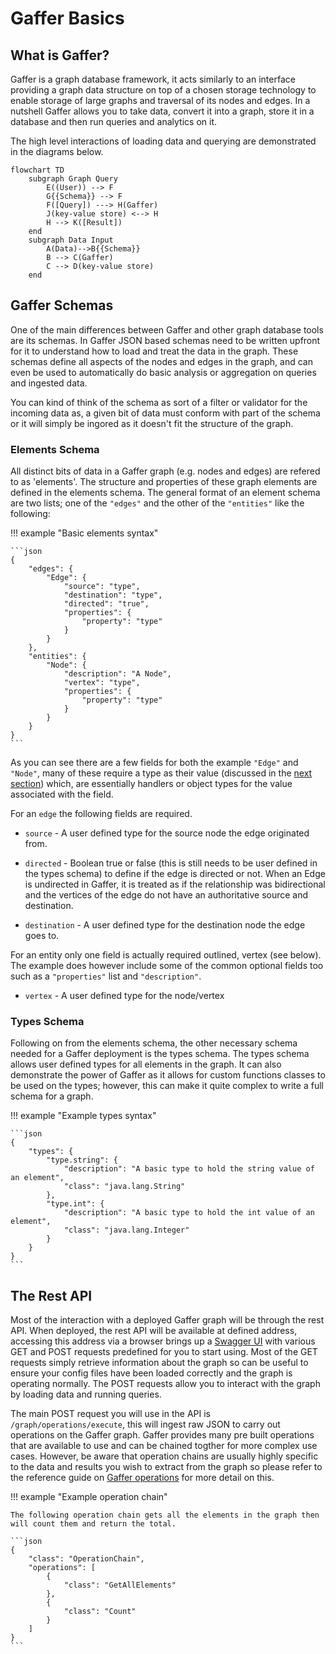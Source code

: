 # Gaffer Basics

## What is Gaffer?

Gaffer is a graph database framework, it acts similarly to an interface providing a graph data
structure on top of a chosen storage technology to enable storage of large graphs and traversal of
its nodes and edges. In a nutshell Gaffer allows you to take data, convert it into a graph, store it
in a database and then run queries and analytics on it.

The high level interactions of loading data and querying are demonstrated in the diagrams below.

```mermaid
flowchart TD
    subgraph Graph Query
        E((User)) --> F
        G{{Schema}} --> F
        F([Query]) ---> H(Gaffer)
        J(key-value store) <--> H
        H --> K([Result])
    end
    subgraph Data Input
        A(Data)-->B{{Schema}}
        B --> C(Gaffer)
        C --> D(key-value store)
    end
```

## Gaffer Schemas

One of the main differences between Gaffer and other graph database tools are its schemas. In Gaffer
JSON based schemas need to be written upfront for it to understand how to load and treat the data in
the graph. These schemas define all aspects of the nodes and edges in the graph, and can even be
used to automatically do basic analysis or aggregation on queries and ingested data.

You can kind of think of the schema as sort of a filter or validator for the incoming data as, a
given bit of data must conform with part of the schema or it will simply be ingored as it doesn't
fit the structure of the graph.

### Elements Schema

All distinct bits of data in a Gaffer graph (e.g. nodes and edges) are refered to as 'elements'. The
structure and properties of these graph elements are defined in the elements schema. The general
format of an element schema are two lists; one of the `"edges"` and the other of the `"entities"`
like the following:

!!! example "Basic elements syntax"

    ```json
    {
        "edges": {
            "Edge": {
                "source": "type",
                "destination": "type",
                "directed": "true",
                "properties": {
                    "property": "type"
                }
            }
        },
        "entities": {
            "Node": {
                "description": "A Node",
                "vertex": "type",
                "properties": {
                    "property": "type"
                }
            }
        }
    }
    ```

As you can see there are a few fields for both the example `"Edge"` and `"Node"`, many of these
require a type as their value (discussed in the [next section](#types-schema)) which, are
essentially handlers or object types for the value associated with the field.

For an `edge` the following fields are required.

- `source` - A user defined type for the source node the edge originated from.

- `directed` - Boolean true or false (this is still needs to be user defined in the types schema) to
    define if the edge is directed or not. When an Edge is undirected in Gaffer, it is treated as if
    the relationship was bidirectional and the vertices of the edge do not have an authoritative
    source and destination.

- `destination` - A user defined type for the destination node the edge goes to.

For an entity only one field is actually required outlined, vertex (see below). The example does
however include some of the common optional fields too such as a `"properties"` list and
`"description"`.

- `vertex` - A user defined type for the node/vertex

### Types Schema

Following on from the elements schema, the other necessary schema needed for a Gaffer deployment is
the types schema.  The types schema allows user defined types for all elements in the graph. It can
also demonstrate the power of Gaffer as it allows for custom functions classes to be used on the
types; however, this can make it quite complex to write a full schema for a graph.

!!! example "Example types syntax"

    ```json
    {
        "types": {
            "type.string": {
                "description": "A basic type to hold the string value of an element",
                "class": "java.lang.String"
            },
            "type.int": {
                "description": "A basic type to hold the int value of an element",
                "class": "java.lang.Integer"
            }
        }
    }
    ```

## The Rest API

Most of the interaction with a deployed Gaffer graph will be through the rest API. When deployed,
the rest API will be available at defined address, accessing this address via a browser brings up a
[Swagger UI](https://swagger.io/) with various GET and POST requests predefined for you to start
using. Most of the GET requests simply retrieve information about the graph so can be useful to
ensure your config files have been loaded correctly and the graph is operating normally. The POST
requests allow you to interact with the graph by loading data and running queries.

The main POST request you will use in the API is `/graph/operations/execute`, this will ingest raw
JSON to carry out operations on the Gaffer graph. Gaffer provides many pre built operations that are
available to use and can be chained togther for more complex use cases. However, be aware that
operation chains are usually highly specific to the data and results you wish to extract from the
graph so please refer to the reference guide on [Gaffer
operations](../reference/operations-guide/operations.md) for more detail on this.

!!! example "Example operation chain"

    The following operation chain gets all the elements in the graph then
    will count them and return the total.

    ```json
    {
        "class": "OperationChain",
        "operations": [
            {
                "class": "GetAllElements"
            },
            {
                "class": "Count"
            }
        ]
    }
    ```
